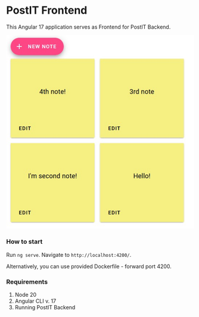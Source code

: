 # PostIT Frontend

This Angular 17 application serves as Frontend for PostIT Backend.

![app_screenshot.jpg](app_screenshot.jpg)

### How to start

Run `ng serve`. Navigate to `http://localhost:4200/`.

Alternatively, you can use provided Dockerfile - forward port 4200.

### Requirements

1. Node 20
2. Angular CLI v. 17
3. Running PostIT Backend
